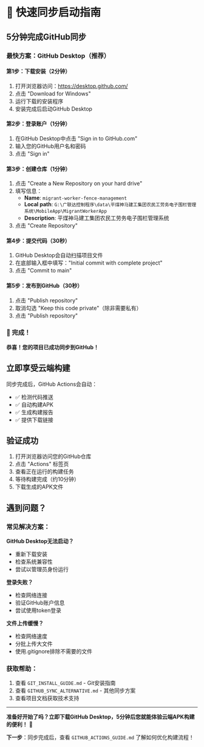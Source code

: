 # 🚀 快速同步启动指南

## 5分钟完成GitHub同步

### 最快方案：GitHub Desktop（推荐）

#### 第1步：下载安装（2分钟）
1. 打开浏览器访问：https://desktop.github.com/
2. 点击 "Download for Windows"
3. 运行下载的安装程序
4. 安装完成后启动GitHub Desktop

#### 第2步：登录账户（1分钟）
1. 在GitHub Desktop中点击 "Sign in to GitHub.com"
2. 输入您的GitHub用户名和密码
3. 点击 "Sign in"

#### 第3步：创建仓库（1分钟）
1. 点击 "Create a New Repository on your hard drive"
2. 填写信息：
   - **Name**: `migrant-worker-fence-management`
   - **Local path**: `G:\广联达控制程序\data\平煤神马建工集团农民工劳务电子围栏管理系统\MobileApp\MigrantWorkerApp`
   - **Description**: 平煤神马建工集团农民工劳务电子围栏管理系统
3. 点击 "Create Repository"

#### 第4步：提交代码（30秒）
1. GitHub Desktop会自动扫描项目文件
2. 在底部输入框中填写："Initial commit with complete project"
3. 点击 "Commit to main"

#### 第5步：发布到GitHub（30秒）
1. 点击 "Publish repository"
2. 取消勾选 "Keep this code private"（除非需要私有）
3. 点击 "Publish repository"

### 🎉 完成！

**恭喜！您的项目已成功同步到GitHub！**

## 立即享受云端构建

同步完成后，GitHub Actions会自动：
- ✅ 检测代码推送
- ✅ 自动构建APK
- ✅ 生成构建报告
- ✅ 提供下载链接

## 验证成功

1. 打开浏览器访问您的GitHub仓库
2. 点击 "Actions" 标签页
3. 查看正在运行的构建任务
4. 等待构建完成（约10分钟）
5. 下载生成的APK文件

## 遇到问题？

### 常见解决方案：

**GitHub Desktop无法启动？**
- 重新下载安装
- 检查系统兼容性
- 尝试以管理员身份运行

**登录失败？**
- 检查网络连接
- 验证GitHub账户信息
- 尝试使用token登录

**文件上传缓慢？**
- 检查网络速度
- 分批上传大文件
- 使用.gitignore排除不需要的文件

### 获取帮助：
1. 查看 `GIT_INSTALL_GUIDE.md` - Git安装指南
2. 查看 `GITHUB_SYNC_ALTERNATIVE.md` - 其他同步方案
3. 查看项目文档获取技术支持

---

**准备好开始了吗？立即下载GitHub Desktop，5分钟后您就能体验云端APK构建的便利！** 🎯

**下一步**：同步完成后，查看 `GITHUB_ACTIONS_GUIDE.md` 了解如何优化构建流程！
